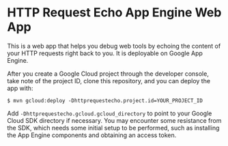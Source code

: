 # HTTP Request Echo App Engine Web App

This is a web app that helps you debug web tools by echoing the content of your HTTP
requests right back to you. It is deployable on Google App Engine.

After you create a Google Cloud project through the developer console, take note of 
the project ID, clone this repository, and you can deploy the app with:

    $ mvn gcloud:deploy -Dhttprequestecho.project.id=YOUR_PROJECT_ID

Add `-Dhttprequestecho.gcloud.gcloud_directory` to point to your Google Cloud SDK 
directory if necessary. You may encounter some resistance from the SDK, which needs
some initial setup to be performed, such as installing the App Engine components and 
obtaining an access token.
